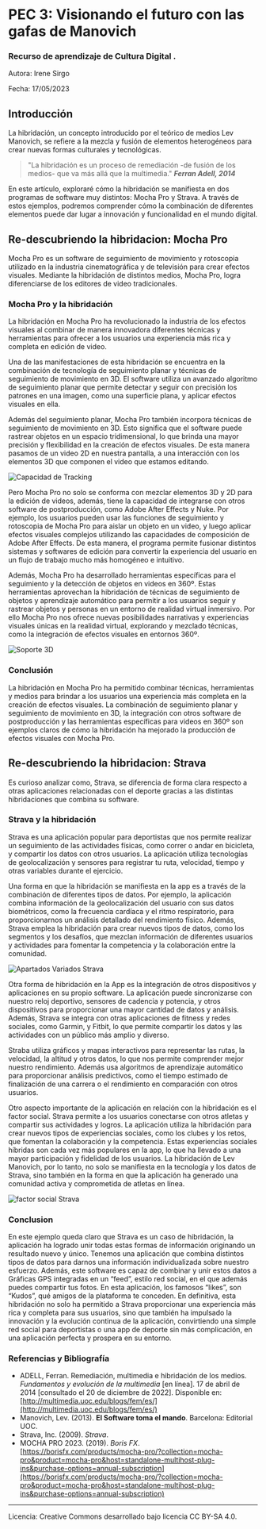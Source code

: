 # PEC 3: Visionando el futuro con las gafas de Manovich

### Recurso de aprendizaje de Cultura Digital .

Autora: Irene Sirgo 

Fecha: 17/05/2023

## Introducción

La hibridación, un concepto introducido por el teórico de medios Lev Manovich, se refiere a la mezcla y fusión de elementos heterogéneos para crear nuevas formas culturales y tecnológicas.

>"La hibridación es un proceso de remediación -de fusión de los medios- que va más allá que la multimedia." ***Ferran Adell, 2014***

En este artículo, exploraré cómo la hibridación se manifiesta en dos programas de software muy distintos: Mocha Pro y Strava. A través de estos ejemplos, podremos comprender cómo la combinación de diferentes elementos puede dar lugar a innovación y funcionalidad en el mundo digital.

## Re-descubriendo la hibridacion: Mocha Pro

Mocha Pro es un software de seguimiento de movimiento y rotoscopia utilizado en la industria cinematográfica y de televisión para crear efectos visuales. Mediante la hibridación de distintos medios, Mocha Pro, logra diferenciarse de los editores de video tradicionales.

### Mocha Pro y la hibridación

La hibridación en Mocha Pro ha revolucionado la industria de los efectos visuales al combinar de manera innovadora diferentes técnicas y herramientas para ofrecer a los usuarios una experiencia más rica y completa en edición de video.

Una de las manifestaciones de esta hibridación se encuentra en la combinación de tecnología de seguimiento planar y técnicas de seguimiento de movimiento en 3D. El software utiliza un avanzado algoritmo de seguimiento planar que permite detectar y seguir con precisión los patrones en una imagen, como una superficie plana, y aplicar efectos visuales en ella.

Además del seguimiento planar, Mocha Pro también incorpora técnicas de seguimiento de movimiento en 3D. Esto significa que el software puede rastrear objetos en un espacio tridimensional, lo que brinda una mayor precisión y flexibilidad en la creación de efectos visuales. De esta manera pasamos de un video 2D en nuestra pantalla, a una interacción con los elementos 3D que componen el video que estamos editando.

![Capacidad de Tracking](https://beforesandafters.com/wp-content/uploads/2019/07/boris-fx-mocha-pro-2019-5-edge-snapping.jpg)

Pero Mocha Pro no solo se conforma con mezclar elementos 3D y 2D para la edición de videos, además, tiene la capacidad de integrarse con otros software de postproducción, como Adobe After Effects y Nuke. Por ejemplo, los usuarios pueden usar las funciones de seguimiento y rotoscopia de Mocha Pro para aislar un objeto en un video, y luego aplicar efectos visuales complejos utilizando las capacidades de composición de Adobe After Effects. De esta manera, el programa permite fusionar distintos sistemas y softwares de edición para convertir la experiencia del usuario en un flujo de trabajo mucho más homogéneo e intuitivo.

Además, Mocha Pro ha desarrollado herramientas específicas para el seguimiento y la detección de objetos en videos en 360º. Estas herramientas aprovechan la hibridación de técnicas de seguimiento de objetos y aprendizaje automático para permitir a los usuarios seguir y rastrear objetos y personas en un entorno de realidad virtual inmersivo. Por ello Mocha Pro nos ofrece nuevas posibilidades narrativas y experiencias visuales únicas en la realidad virtual, explorando y mezclado técnicas, como la integración de efectos visuales en entornos 360º.

![Soporte 3D](https://www.provideocoalition.com/wp-content/uploads/MochaProNewPowermesh.jpg)

### Conclusión

La hibridación en Mocha Pro ha permitido combinar técnicas, herramientas y medios para brindar a los usuarios una experiencia más completa en la creación de efectos visuales. La combinación de seguimiento planar y seguimiento de movimiento en 3D, la integración con otros software de postproducción y las herramientas específicas para videos en 360º son ejemplos claros de cómo la hibridación ha mejorado la producción de efectos visuales con Mocha Pro.

## Re-descubriendo la hibridacion: Strava

Es curioso analizar como, Strava, se diferencia de forma clara respecto a otras aplicaciones relacionadas con el deporte gracias a las distintas hibridaciones que combina su software.

### Strava y la hibridación

Strava es una aplicación popular para deportistas que nos permite realizar un seguimiento de las actividades físicas, como correr o andar en bicicleta, y compartir los datos con otros usuarios. La aplicación utiliza tecnologías de geolocalización y sensores para registrar tu ruta, velocidad, tiempo y otras variables durante el ejercicio.

Una forma en que la hibridación se manifiesta en la app es a través de la combinación de diferentes tipos de datos. Por ejemplo, la aplicación combina información de la geolocalización del usuario con sus datos biométricos, como la frecuencia cardíaca y el ritmo respiratorio, para proporcionarnos un análisis detallado del rendimiento físico. Además, Strava emplea la hibridación para crear nuevos tipos de datos, como los segmentos y los desafíos, que mezclan información de diferentes usuarios y actividades para fomentar la competencia y la colaboración entre la comunidad.

![Apartados Variados Strava](https://images.ctfassets.net/9olkiac82a1q/i4efwbHmZc8oLF1Gw1Qvm/f149f53f4de9fe49560262a15daaff02/JoinStrava-Mod9-3-Chase-Desktop-es-ES.jpg?q=50)

Otra forma de hibridación en la App es la integración de otros dispositivos y aplicaciones en su propio software. La aplicación puede sincronizarse con nuestro reloj deportivo, sensores de cadencia y potencia, y otros dispositivos para proporcionar una mayor cantidad de datos y análisis. Además, Strava se integra con otras aplicaciones de fitness y redes sociales, como Garmin, y Fitbit, lo que permite compartir los datos y las actividades con un público más amplio y diverso.

Straba utiliza gráficos y mapas interactivos para representar las rutas, la velocidad, la altitud y otros datos, lo que nos permite comprender mejor nuestro rendimiento. Además usa algoritmos de aprendizaje automático para proporcionar análisis predictivos, como el tiempo estimado de finalización de una carrera o el rendimiento en comparación con otros usuarios.

Otro aspecto importante de la aplicación en relación con la hibridación es el factor social. Strava permite a los usuarios conectarse con otros atletas y compartir sus actividades y logros. La aplicación utiliza la hibridación para crear nuevos tipos de experiencias sociales, como los clubes y los retos, que fomentan la colaboración y la competencia. Estas experiencias sociales híbridas son cada vez más populares en la app, lo que ha llevado a una mayor participación y fidelidad de los usuarios. La hibridación de Lev Manovich, por lo tanto, no solo se manifiesta en la tecnología y los datos de Strava, sino también en la forma en que la aplicación ha generado una comunidad activa y comprometida de atletas en línea.

![factor social Strava](https://images.ctfassets.net/9olkiac82a1q/3AjwiZJY92iwyuVhZKElTc/fecbebb01710c1aee49a64c5b272dc53/JoinStrava-Mod7-2-GiveKudos-Desktop-es-ES.jpg?q=50)


### Conclusion

En este ejemplo queda claro que Strava es un caso de hibridación, la aplicación ha logrado unir todas estas formas de información originando un resultado nuevo y único. Tenemos una aplicación que combina distintos tipos de datos para darnos una información individualizada sobre nuestro esfuerzo. Además, este software es capaz de combinar y unir estos datos a Gráficas GPS integradas en un “feed”, estilo red social, en el que además puedes compartir tus fotos. En esta aplicación, los famosos “likes”, son “Kudos”, qué amigos de la plataforma te conceden. En definitiva, esta hibridación no solo ha permitido a Strava proporcionar una experiencia más rica y completa para sus usuarios, sino que también ha impulsado la innovación y la evolución continua de la aplicación, convirtiendo una simple red social para deportistas o una app de deporte sin más complicación, en una aplicación perfecta y prospera en su entorno.

### Referencias y Bibliografía

-   ADELL, Ferran. Remediación, multimedia e hibridación de los medios.  _Fundamentos y evolución de la multimedia_  [en línea]. 17 de abril de 2014 [consultado el 20 de diciembre de 2022]. Disponible en:  [http://multimedia.uoc.edu/blogs/fem/es/](http://multimedia.uoc.edu/blogs/fem/es/)
-   Manovich, Lev. (2013).  **El Software toma el mando**. Barcelona: Editorial UOC.
- Strava, Inc. (2009).  _Strava_.
- MOCHA PRO 2023. (2019).  _Boris FX_.  [https://borisfx.com/products/mocha-pro/?collection=mocha-pro&product=mocha-pro&host=standalone-multihost-plug-ins&purchase-options=annual-subscription](https://borisfx.com/products/mocha-pro/?collection=mocha-pro&product=mocha-pro&host=standalone-multihost-plug-ins&purchase-options=annual-subscription)

----

Licencia: Creative Commons desarrollado bajo licencia CC BY-SA 4.0.
